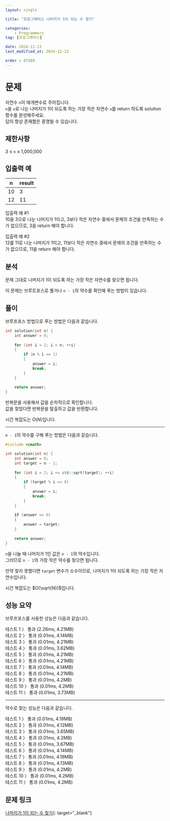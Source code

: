```yaml
---
layout: single

title: "프로그래머스 나머지가 1이 되는 수 찾기"

categories:
    - Programmers
tag: [프로그래머스]

date: 2024-12-23
last_modified_at: 2024-12-23

order : 87389
---
```


# 문제

자연수 `n`이 매개변수로 주어집니다.  
`n`을 `x`로 나눈 나머지가 1이 되도록 하는 가장 작은 자연수 `x`를 return 하도록 solution 함수를 완성해주세요.  
답이 항상 존재함은 증명될 수 있습니다.

## 제한사항

3 ≤ `n` ≤ 1,000,000

## 입출력 예

|n|result|
|---|---|
|10|3|
|12|11|

입출력 예 #1  
10을 3으로 나눈 나머지가 1이고, 3보다 작은 자연수 중에서 문제의 조건을 만족하는 수가 없으므로, 3을 return 해야 합니다.

입출력 예 #2  
12를 11로 나눈 나머지가 1이고, 11보다 작은 자연수 중에서 문제의 조건을 만족하는 수가 없으므로, 11을 return 해야 합니다.

## 분석

문제 그대로 나머지가 1이 되도록 하는 가장 작은 자연수를 찾으면 됩니다.

이 문제는 브루트포스로 풀거나 ``n - 1``의 약수를 확인해 푸는 방법이 있습니다.

## 풀이

브루프포스 방법으로 푸는 방법은 다음과 같습니다.

```cpp
int solution(int n) {
    int answer = 0;
    
    for (int i = 2; i < n; ++i)
    {
        if (n % i == 1)
        {
            answer = i;
            break;
        }
    }
    
    return answer;
}
```

반복문을 사용해서 값을 순차적으로 확인합니다.  
값을 찾았다면 반복문을 탈출하고 값을 반환합니다.

시간 복잡도는 $O(N)$입니다.

---

``n - 1``의 약수를 구해 푸는 방법은 다음과 같습니다.

```cpp
#include <cmath>

int solution(int n) {
    int answer = 0;
    int target = n - 1;
    
    for (int i = 2; i <= std::sqrt(target); ++i)
    {
        if (target % i == 0)
        {
            answer = i;
            break;
        }
    }
    
    if (answer == 0)
    {
        answer = target;
    }
    
    return answer;
}
```

`n`을 나눌 때 나머지가 1인 값은 ``n - 1``의 약수입니다.  
그러므로 ``n - 1``의 가장 작은 약수를 찾으면 됩니다.

만약 찾지 못했다면 `target` 변수가 소수이므로, 나머지가 1이 되도록 하는 가장 작은 자연수입니다.

시간 복잡도는 $O(\sqrt{N})$입니다.

## 성능 요약

브루프포스를 사용한 성능은 다음과 같습니다.

테스트 1 〉	통과 (2.26ms, 4.21MB)  
테스트 2 〉	통과 (0.01ms, 4.14MB)  
테스트 3 〉	통과 (0.01ms, 4.21MB)  
테스트 4 〉	통과 (0.01ms, 3.62MB)  
테스트 5 〉	통과 (0.01ms, 4.21MB)  
테스트 6 〉	통과 (0.01ms, 4.21MB)  
테스트 7 〉	통과 (0.01ms, 4.14MB)  
테스트 8 〉	통과 (0.01ms, 4.21MB)  
테스트 9 〉	통과 (0.01ms, 4.2MB)  
테스트 10 〉 통과 (0.01ms, 4.2MB)  
테스트 11 〉 통과 (0.01ms, 3.73MB)  

---

약수로 찾는 성능은 다음과 같습니다.

테스트 1 〉	통과 (0.01ms, 4.19MB)  
테스트 2 〉	통과 (0.01ms, 4.12MB)  
테스트 3 〉	통과 (0.01ms, 3.65MB)  
테스트 4 〉	통과 (0.01ms, 4.2MB)  
테스트 5 〉	통과 (0.01ms, 3.67MB)  
테스트 6 〉	통과 (0.01ms, 4.14MB)  
테스트 7 〉	통과 (0.01ms, 4.19MB)  
테스트 8 〉	통과 (0.01ms, 4.13MB)  
테스트 9 〉	통과 (0.01ms, 4.2MB)  
테스트 10 〉 통과 (0.01ms, 4.2MB)  
테스트 11 〉 통과 (0.01ms, 4.2MB)


## 문제 링크

[나머지가 1이 되는 수 찾기](https://school.programmers.co.kr/learn/courses/30/lessons/87389){: target="_blank"}